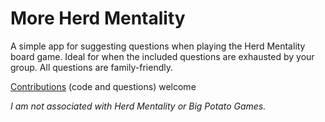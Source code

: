 # More Herd Mentality

A simple app for suggesting questions when playing the Herd Mentality board game. Ideal for when the included questions are exhausted by your group. All questions are family-friendly.

[Contributions](https://github.com/faulkinator/more-herd-mentality/blob/main/CONTRIBUTING.md) (code and questions) welcome

*I am not associated with Herd Mentality or Big Potato Games.*